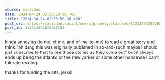 ```yaml
---
source: mastodon
date: 2024-04-24 02:55:50.96 +00
title: "2024-04-24 02:55:50.96 +00"
post_uri: https://mastodon.social/users/gravely/statuses/112323942872687152
post_id: 112323942872687152
---
```

kinda annoying (to me, of me, and of-me-to-me) to read a great story and think "ah dang this was originally published in so-and-such maybe I should just subscribe to that to see those stories as they come out" but it always ends up being the atlantic or the new yorker or some other nonsense I can’t tolerate reading.

thanks for funding the arts, jerks!


